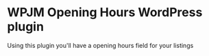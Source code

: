 # WPJM Opening Hours WordPress plugin
Using this plugin you'll have a opening hours field for your listings